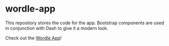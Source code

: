 # wordle-app
This repository stores the code for the app. 
Bootstrap components are used in conjunction with Dash to give it a modern look. 

Check out the [Wordle App](https://king-prawn-app-3f3fq.ondigitalocean.app/)! 